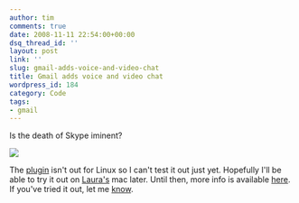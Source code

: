```yaml
---
author: tim
comments: true
date: 2008-11-11 22:54:00+00:00
dsq_thread_id: ''
layout: post
link: ''
slug: gmail-adds-voice-and-video-chat
title: Gmail adds voice and video chat
wordpress_id: 184
category: Code
tags:
- gmail
---
```


Is the death of Skype iminent?  
  

[![](http://mail.google.com/tools/dlpage/res/videochat/en/screenshot.png)](http://mail.google.com/videochat?hl=en)

The [plugin](http://mail.google.com/videochat?hl=en) isn't out for Linux so I
can't test it out just yet. Hopefully I'll be able to try it out on
[Laura's](http://maybe-not.net/) mac later.  Until then, more info is
available [here](http://mashable.com/2008/11/11/gmail-video-voice-chat/).  If
you've tried it out, let me [know](http://www.twitter.com/broderboy/).
